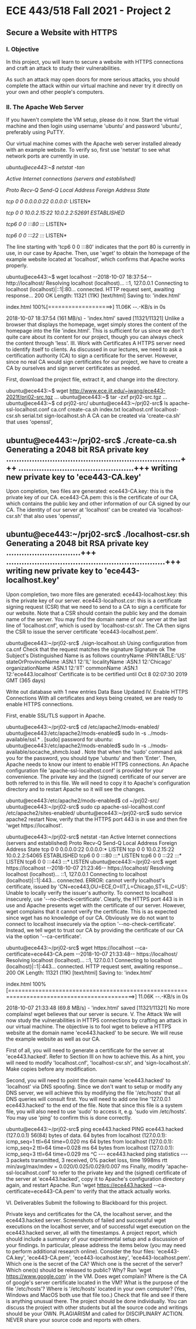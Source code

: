# ECE 443/518 Fall 2021 - Project 2
## Secure a Website with HTTPS

### I. Objective
In this project, you will learn to secure a website with HTTPS connections and craft an attack to study their vulnerabilities.

As such an attack may open doors for more serious attacks, you should complete the attack within our virtual machine and never try it directly on your own and other people's computers.

### II. The Apache Web Server
If you haven't complete the VM setup, please do it now. Start the virtual machine and then login using username 'ubuntu' and password 'ubuntu', preferably using PuTTY.

Our virtual machine comes with the Apache web server installed already with an example website. To verify so, first use 'netstat' to see what network ports are currently in use.

*ubuntu@ece443:~$ netstat -tan*

*Active Internet connections (servers and established)*

*Proto Recv-Q Send-Q Local Address           Foreign Address         State*

*tcp        0      0 0.0.0.0:22              0.0.0.0:*               LISTEN*

*tcp        0      0 10.0.2.15:22            10.0.2.2:52691          ESTABLISHED*

*tcp6       0      0 :::80                   :::*                    LISTEN*

*tcp6       0      0 :::22                   :::*                    LISTEN*

The line starting with 'tcp6 0 0 :::80' indicates that the port 80 is currently in use, in our case by Apache.
Then, use 'wget' to obtain the homepage of the example website located at 'localhost', which confirms that Apache works properly.

ubuntu@ece443:~$ wget localhost
--2018-10-07 18:37:54--  http://localhost/
Resolving localhost (localhost)... ::1, 127.0.0.1
Connecting to localhost (localhost)|::1|:80... connected.
HTTP request sent, awaiting response... 200 OK
Length: 11321 (11K) [text/html]
Saving to: 'index.html'

index.html          100%[===================>]  11.06K  --.-KB/s    in 0s

2018-10-07 18:37:54 (161 MB/s) - 'index.html' saved [11321/11321]
Unlike a browser that displays the homepage, wget simply stores the content of the homepage into the file 'index.html'. This is sufficient for us since we don't quite care about its content for our project, though you can always check the content through 'less'.
III. Work with Certificates
A HTTPS server need to identify itself to clients. As discussed in our lectures, we need to ask a certification authority (CA) to sign a certificate for the server. However, since no real CA would sign certificates for our project, we have to create a CA by ourselves and sign server certificates as needed.

First, download the project file, extract it, and change into the directory.

ubuntu@ece443:~$ wget http://www.ece.iit.edu/~jwang/ece443-2021f/prj02-src.tgz
...
ubuntu@ece443:~$ tar -zxf prj02-src.tgz
...
ubuntu@ece443:~$ cd prj02-src/
ubuntu@ece443:~/prj02-src$ ls
apache-ssl-localhost.conf  ca.cnf  create-ca.sh  index.txt
localhost.cnf  localhost-csr.sh  serial.txt  sign-localhost.sh
A CA can be created via 'create-ca.sh' that uses 'openssl',

ubuntu@ece443:~/prj02-src$ ./create-ca.sh
Generating a 2048 bit RSA private key
....................................................................+++
.............................................+++
writing new private key to 'ece443-CA.key'
-----
Upon completion, two files are generated:
ece443-CA.key: this is the private key of our CA.
ece443-CA.pem: this is the certificate of our CA, which contains the public key and other information of our CA signed by our CA.
The identity of our server at 'localhost' can be created via 'localhost-csr.sh' that also uses 'openssl',

ubuntu@ece443:~/prj02-src$ ./localhost-csr.sh
Generating a 2048 bit RSA private key
.............................+++
..............................................................+++
writing new private key to 'ece443-localhost.key'
-----
Upon completion, two more files are generated:
ece443-localhost.key: this is the private key of our server.
ece443-localhost.csr: this is a certificate signing request (CSR) that we need to send to a CA to sign a certificate for our website. Note that a CSR should contain the public key and the domain name of the server. You may find the domain name of our server at the last line of 'localhost.cnf', which is used by 'localhost-csr.sh'.
The CA then signs the CSR to issue the server certificate 'ece443-localhost.pem'.

ubuntu@ece443:~/prj02-src$ ./sign-localhost.sh
Using configuration from ca.cnf
Check that the request matches the signature
Signature ok
The Subject's Distinguished Name is as follows
countryName           :PRINTABLE:'US'
stateOrProvinceName   :ASN.1 12:'IL'
localityName          :ASN.1 12:'Chicago'
organizationName      :ASN.1 12:'IIT'
commonName            :ASN.1 12:'ece443.localhost'
Certificate is to be certified until Oct  8 02:07:30 2019 GMT (365 days)

Write out database with 1 new entries
Data Base Updated
IV. Enable HTTPS Connections
With all certificates and keys being created, we are ready to enable HTTPS connections.

First, enable SSL/TLS support in Apache.

ubuntu@ece443:~/prj02-src$ cd /etc/apache2/mods-enabled/
ubuntu@ece443:/etc/apache2/mods-enabled$ sudo ln -s ../mods-available/ssl.* .
[sudo] password for ubuntu:
ubuntu@ece443:/etc/apache2/mods-enabled$ sudo ln -s ../mods-available/socache_shmcb.load .
Note that when the 'sudo' command ask you for the password, you should type 'ubuntu' and then 'Enter'.
Then, Apache needs to know our intent to enable HTTPS connections. An Apache configuration file 'apache-ssl-localhost.conf' is provided for your convenience. The private key and the (signed) certificate of our server are both referred to in this file. We will need to copy it to Apache's configuration directory and to restart Apache so it will see the changes.

ubuntu@ece443:/etc/apache2/mods-enabled$ cd ~/prj02-src/
ubuntu@ece443:~/prj02-src$ sudo cp apache-ssl-localhost.conf /etc/apache2/sites-enabled/
ubuntu@ece443:~/prj02-src$ sudo service apache2 restart
Now, verify that the HTTPS port 443 is in use and then fire 'wget https://localhost'.

ubuntu@ece443:~/prj02-src$ netstat -tan
Active Internet connections (servers and established)
Proto Recv-Q Send-Q Local Address           Foreign Address         State
tcp        0      0 0.0.0.0:22              0.0.0.0:*               LISTEN
tcp        0      0 10.0.2.15:22            10.0.2.2:54065          ESTABLISHED
tcp6       0      0 :::80                   :::*                    LISTEN
tcp6       0      0 :::22                   :::*                    LISTEN
tcp6       0      0 :::443                  :::*                    LISTEN
ubuntu@ece443:~/prj02-src$ wget https://localhost
--2018-10-07 21:23:46--  https://localhost/
Resolving localhost (localhost)... ::1, 127.0.0.1
Connecting to localhost (localhost)|::1|:443... connected.
ERROR: cannot verify localhost's certificate, issued by 'CN=ece443,OU=ECE,O=IIT,L=Chicago,ST=IL,C=US':
  Unable to locally verify the issuer's authority.
To connect to localhost insecurely, use '--no-check-certificate'.
Clearly, the HTTPS port 443 is in use and Apache presents wget with the certificate of our server. However, wget complains that it cannot verify the certificate. This is as expected since wget has no knowledge of our CA.
Obviously we do not want to connect to localhost insecurely via the option '--no-check-certificate'. Instead, we tell wget to trust our CA by providing the certificate of our CA via the option '--ca-certificate'.

ubuntu@ece443:~/prj02-src$ wget https://localhost --ca-certificate=ece443-CA.pem
--2018-10-07 21:33:48--  https://localhost/
Resolving localhost (localhost)... ::1, 127.0.0.1
Connecting to localhost (localhost)|::1|:443... connected.
HTTP request sent, awaiting response... 200 OK
Length: 11321 (11K) [text/html]
Saving to: 'index.html'

index.html                                   100%[===========================================================================================>]  11.06K  --.-KB/s    in 0s

2018-10-07 21:33:48 (69.8 MB/s) - 'index.html' saved [11321/11321]
No more complains! wget believes that our server is secure.
V. The Attack
We will now study the vulnerabilities in HTTPS connections by crafting an attack in our virtual machine. The objective is to fool wget to believe a HTTPS website at the domain name 'ece443.hacked' to be secure. We will reuse the example website as well as our CA.

First of all, you will need to generate a certificate for the server at 'ece443.hacked'. Refer to Section III on how to achieve this. As a hint, you will need to modify 'localhost.cnf', 'localhost-csr.sh', and 'sign-localhost.sh'. Make copies before any modification.

Second, you will need to point the domain name 'ece443.hacked' to 'localhost' via DNS spoofing. Since we don't want to setup or modify any DNS server, we will achieve this by modifying the file '/etc/hosts' that all DNS queries will consult first. You will need to add one line '127.0.0.1 ece443.hacked' to the end of the file. Note that since this file is a system file, you will also need to use 'sudo' to access it, e.g. 'sudo vim /etc/hosts'. You may use 'ping' to confirm this is done correctly.

ubuntu@ece443:~/prj02-src$ ping ece443.hacked
PING ece443.hacked (127.0.0.1) 56(84) bytes of data.
64 bytes from localhost (127.0.0.1): icmp_seq=1 ttl=64 time=0.020 ms
64 bytes from localhost (127.0.0.1): icmp_seq=2 ttl=64 time=0.028 ms
64 bytes from localhost (127.0.0.1): icmp_seq=3 ttl=64 time=0.029 ms
^C
--- ece443.hacked ping statistics ---
3 packets transmitted, 3 received, 0% packet loss, time 1998ms
rtt min/avg/max/mdev = 0.020/0.025/0.029/0.007 ms
Finally, modify 'apache-ssl-localhost.conf' to refer to the private key and the (signed) certificate of the server at 'ece443.hacked', copy it to Apache's configuration directory again, and restart Apache. Run 'wget https://ece443.hacked --ca-certificate=ece443-CA.pem' to verify that the attack actually works.

VI. Deliverables
Submit the following to Blackboard for this project.

Private keys and certificates for the CA, the localhost server, and the ece443.hacked server.
Screenshots of failed and successful wget executions on the localhost server, and of successful wget execution on the ece443.hacked server, all with the timestamps.
A project report, which should include a summary of your experimental setup and a discussion of your findings. In particular, please address the items below (you may need to perform additional research online).
Consider the four files: 'ece443-CA.key', 'ece443-CA.pem', 'ece443-localhost.key', 'ece443-localhost.pem'. Which one is the secret of the CA? Which one is the secret of the server? Which one(s) should be released to public? Why?
Run 'wget https://www.google.com' in the VM. Does wget complain? Where is the CA of google's server certificate located in the VM?
What is the purpose of the file '/etc/hosts'? Where is '/etc/hosts' located in your own computer? (Yes, Windows and MacOS both use that file too.) Check that file and see if there is anything unusual there.
The project should be done individually. You can discuss the project with other students but all the source code and writings should be your OWN. PLAGIARISM and called for DISCIPLINARY ACTION. NEVER share your source code and reports with others.

